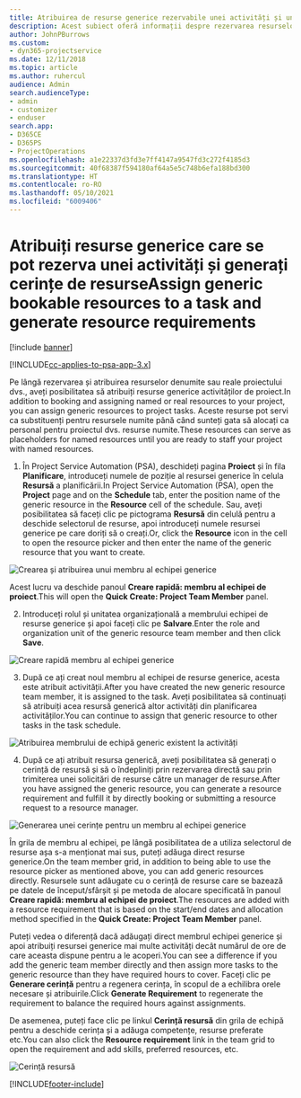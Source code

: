 ```yaml
---
title: Atribuirea de resurse generice rezervabile unei activități și unei echipe de proiect
description: Acest subiect oferă informații despre rezervarea resurselor generice pentru activități și echipe de proiect.
author: JohnPBurrows
ms.custom:
- dyn365-projectservice
ms.date: 12/11/2018
ms.topic: article
ms.author: ruhercul
audience: Admin
search.audienceType:
- admin
- customizer
- enduser
search.app:
- D365CE
- D365PS
- ProjectOperations
ms.openlocfilehash: a1e22337d3fd3e7ff4147a9547fd3c272f4185d3
ms.sourcegitcommit: 40f68387f594180af64a5e5c748b6efa188bd300
ms.translationtype: HT
ms.contentlocale: ro-RO
ms.lasthandoff: 05/10/2021
ms.locfileid: "6009406"
---
```

# <a name="assign-generic-bookable-resources-to-a-task-and-generate-resource-requirements"></a><span data-ttu-id="b7040-103">Atribuiți resurse generice care se pot rezerva unei activități și generați cerințe de resurse</span><span class="sxs-lookup"><span data-stu-id="b7040-103">Assign generic bookable resources to a task and generate resource requirements</span></span> 

[!include [banner](../includes/psa-now-project-operations.md)]

[!INCLUDE[cc-applies-to-psa-app-3.x](../includes/cc-applies-to-psa-app-3x.md)]

<span data-ttu-id="b7040-104">Pe lângă rezervarea și atribuirea resurselor denumite sau reale proiectului dvs., aveți posibilitatea să atribuiți resurse generice activităților de proiect.</span><span class="sxs-lookup"><span data-stu-id="b7040-104">In addition to booking and assigning named or real resources to your project, you can assign generic resources to project tasks.</span></span> <span data-ttu-id="b7040-105">Aceste resurse pot servi ca substituenți pentru resursele numite până când sunteți gata să alocați ca personal pentru proiectul dvs. resurse numite.</span><span class="sxs-lookup"><span data-stu-id="b7040-105">These resources can serve as placeholders for named resources until you are ready to staff your project with named resources.</span></span> 

1. <span data-ttu-id="b7040-106">În Project Service Automation (PSA), deschideți pagina **Proiect** și în fila **Planificare**, introduceți numele de poziție al resursei generice în celula **Resursă** a planificării.</span><span class="sxs-lookup"><span data-stu-id="b7040-106">In Project Service Automation (PSA), open the **Project** page and on the **Schedule** tab, enter the position name of the generic resource in the **Resource** cell of the schedule.</span></span> <span data-ttu-id="b7040-107">Sau, aveți posibilitatea să faceți clic pe pictograma **Resursă** din celulă pentru a deschide selectorul de resurse, apoi introduceți numele resursei generice pe care doriți să o creați.</span><span class="sxs-lookup"><span data-stu-id="b7040-107">Or, click the **Resource** icon in the cell to open the resource picker and then enter the name of the generic resource that you want to create.</span></span>

![Crearea și atribuirea unui membru al echipei generice](media/RM-how-to-9.png)

<span data-ttu-id="b7040-109">Acest lucru va deschide panoul **Creare rapidă: membru al echipei de proiect**.</span><span class="sxs-lookup"><span data-stu-id="b7040-109">This will open the **Quick Create: Project Team Member** panel.</span></span> 

2. <span data-ttu-id="b7040-110">Introduceți rolul și unitatea organizațională a membrului echipei de resurse generice și apoi faceți clic pe **Salvare**.</span><span class="sxs-lookup"><span data-stu-id="b7040-110">Enter the role and organization unit of the generic resource team member and then click **Save**.</span></span>

![Creare rapidă membru al echipei generice](media/RM-how-to-10.png)

3. <span data-ttu-id="b7040-112">După ce ați creat noul membru al echipei de resurse generice, acesta este atribuit activității.</span><span class="sxs-lookup"><span data-stu-id="b7040-112">After you have created the new generic resource team member, it is assigned to the task.</span></span> <span data-ttu-id="b7040-113">Aveți posibilitatea să continuați să atribuiți acea resursă generică altor activități din planificarea activităților.</span><span class="sxs-lookup"><span data-stu-id="b7040-113">You can continue to assign that generic resource to other tasks in the task schedule.</span></span>

![Atribuirea membrului de echipă generic existent la activități](media/RM-how-to-11.png)

4. <span data-ttu-id="b7040-115">După ce ați atribuit resursa generică, aveți posibilitatea să generați o cerință de resursă și să o îndepliniți prin rezervarea directă sau prin trimiterea unei solicitări de resurse către un manager de resurse.</span><span class="sxs-lookup"><span data-stu-id="b7040-115">After you have assigned the generic resource, you can generate a resource requirement and fulfill it by directly booking or submitting a resource request to a resource manager.</span></span>

![Generarea unei cerințe pentru un membru al echipei generice](media/RM-how-to-12.png)

<span data-ttu-id="b7040-117">În grila de membru al echipei, pe lângă posibilitatea de a utiliza selectorul de resurse așa s-a menționat mai sus, puteți adăuga direct resurse generice.</span><span class="sxs-lookup"><span data-stu-id="b7040-117">On the team member grid, in addition to being able to use the resource picker as mentioned above, you can add generic resources directly.</span></span> <span data-ttu-id="b7040-118">Resursele sunt adăugate cu o cerință de resurse care se bazează pe datele de început/sfârșit și pe metoda de alocare specificată în panoul **Creare rapidă: membru al echipei de proiect**.</span><span class="sxs-lookup"><span data-stu-id="b7040-118">The resources are added with a resource requirement that is based on the start/end dates and allocation method specified in the **Quick Create: Project Team Member** panel.</span></span>

<span data-ttu-id="b7040-119">Puteți vedea o diferență dacă adăugați direct membrul echipei generice și apoi atribuiți resursei generice mai multe activități decât numărul de ore de care aceasta dispune pentru a le acoperi.</span><span class="sxs-lookup"><span data-stu-id="b7040-119">You can see a difference if you add the generic team member directly and then assign more tasks to the generic resource than they have required hours to cover.</span></span> <span data-ttu-id="b7040-120">Faceți clic pe **Generare cerință** pentru a regenera cerința, în scopul de a echilibra orele necesare și atribuirile.</span><span class="sxs-lookup"><span data-stu-id="b7040-120">Click **Generate Requirement** to regenerate the requirement to balance the required hours against assignments.</span></span>

<span data-ttu-id="b7040-121">De asemenea, puteți face clic pe linkul **Cerință resursă** din grila de echipă pentru a deschide cerința și a adăuga competențe, resurse preferate etc.</span><span class="sxs-lookup"><span data-stu-id="b7040-121">You can also click the **Resource requirement** link in the team grid to open the requirement and add skills, preferred resources, etc.</span></span>

![Cerință resursă](media/RM-how-to-13.png)



[!INCLUDE[footer-include](../includes/footer-banner.md)]